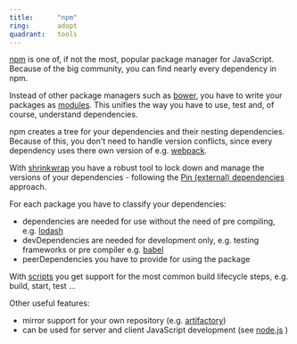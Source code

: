```yaml
---
title:      "npm"
ring:       adopt
quadrant:   tools
---
```


[npm](https://www.npmjs.com/) is one of, if not the most, popular package manager for JavaScript. Because of the big community, you can find nearly every dependency in npm.

Instead of other package managers such as [bower](/tools/bower/), you have to write your packages as [modules](https://en.wikipedia.org/wiki/CommonJS). This unifies the way you have to use, test and, of course, understand dependencies.

npm creates a tree for your dependencies and their nesting dependencies. Because of this, you don't need to handle version conflicts, since every dependency uses there own version of e.g. [webpack](/tools/webpack/).

With [shrinkwrap](https://docs.npmjs.com/cli/shrinkwrap) you have a robust tool to lock down and manage the versions of your dependencies - following the [Pin (external) dependencies](/methods-and-patterns/pin-external-dependencies/) approach.

For each package you have to classify your dependencies:

-   dependencies are needed for use without the need of pre compiling, e.g. [lodash](https://lodash.com/)
-   devDependencies are needed for development only, e.g. testing frameworks or pre compiler e.g. [babel](/languages-and-frameworks/babel/)
-   peerDependencies you have to provide for using the package

With [scripts](https://docs.npmjs.com/misc/scripts) you get support for the most common build lifecycle steps, e.g. build, start, test ...

Other useful features:

-   mirror support for your own repository (e.g. [artifactory](/platforms-and-aoe-services/artifactory/))
-   can be used for server and client JavaScript development (see [node.js](/languages-and-frameworks/node-js/) )
